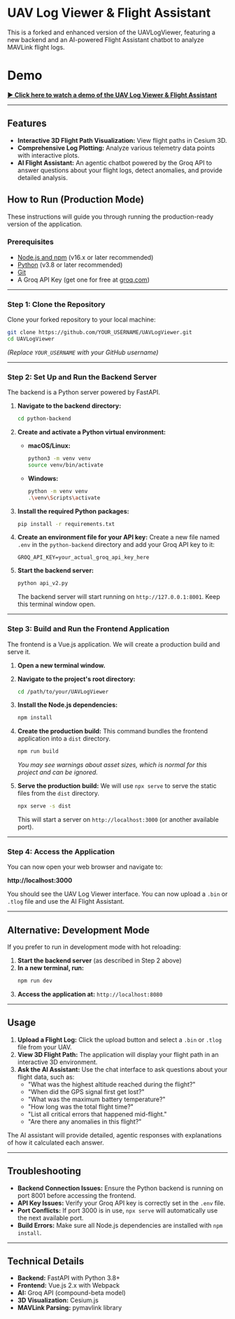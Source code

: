 # UAV Log Viewer & Flight Assistant

This is a forked and enhanced version of the UAVLogViewer, featuring a new backend and an AI-powered Flight Assistant chatbot to analyze MAVLink flight logs.

# Demo

**[▶️ Click here to watch a demo of the UAV Log Viewer & Flight Assistant](https://drive.google.com/file/d/1gLB6g5n798Gemc8GFtRH6WYCD2jv7hz-/view?usp=sharing)**

---

## Features

*   **Interactive 3D Flight Path Visualization:** View flight paths in Cesium 3D.
*   **Comprehensive Log Plotting:** Analyze various telemetry data points with interactive plots.
*   **AI Flight Assistant:** An agentic chatbot powered by the Groq API to answer questions about your flight logs, detect anomalies, and provide detailed analysis.

## How to Run (Production Mode)

These instructions will guide you through running the production-ready version of the application.

### Prerequisites

*   [Node.js and npm](https://nodejs.org/en/) (v16.x or later recommended)
*   [Python](https://www.python.org/downloads/) (v3.8 or later recommended)
*   [Git](https://git-scm.com/downloads/)
*   A Groq API Key (get one for free at [groq.com](https://groq.com/))

---

### Step 1: Clone the Repository

Clone your forked repository to your local machine:

```bash
git clone https://github.com/YOUR_USERNAME/UAVLogViewer.git
cd UAVLogViewer
```
*(Replace `YOUR_USERNAME` with your GitHub username)*

---

### Step 2: Set Up and Run the Backend Server

The backend is a Python server powered by FastAPI.

1.  **Navigate to the backend directory:**
    ```bash
    cd python-backend
    ```

2.  **Create and activate a Python virtual environment:**
    *   **macOS/Linux:**
        ```bash
        python3 -m venv venv
        source venv/bin/activate
        ```
    *   **Windows:**
        ```bash
        python -m venv venv
        .\venv\Scripts\activate
        ```

3.  **Install the required Python packages:**
    ```bash
    pip install -r requirements.txt
    ```

4.  **Create an environment file for your API key:**
    Create a new file named `.env` in the `python-backend` directory and add your Groq API key to it:
    ```
    GROQ_API_KEY=your_actual_groq_api_key_here
    ```

5.  **Start the backend server:**
    ```bash
    python api_v2.py
    ```
    The backend server will start running on `http://127.0.0.1:8001`. Keep this terminal window open.

---

### Step 3: Build and Run the Frontend Application

The frontend is a Vue.js application. We will create a production build and serve it.

1.  **Open a new terminal window.**

2.  **Navigate to the project's root directory:**
    ```bash
    cd /path/to/your/UAVLogViewer
    ```

3.  **Install the Node.js dependencies:**
    ```bash
    npm install
    ```

4.  **Create the production build:**
    This command bundles the frontend application into a `dist` directory.
    ```bash
    npm run build
    ```
    *You may see warnings about asset sizes, which is normal for this project and can be ignored.*

5.  **Serve the production build:**
    We will use `npx serve` to serve the static files from the `dist` directory.
    ```bash
    npx serve -s dist
    ```
    This will start a server on `http://localhost:3000` (or another available port).

---

### Step 4: Access the Application

You can now open your web browser and navigate to:

**http://localhost:3000**

You should see the UAV Log Viewer interface. You can now upload a `.bin` or `.tlog` file and use the AI Flight Assistant.

---

## Alternative: Development Mode

If you prefer to run in development mode with hot reloading:

1.  **Start the backend server** (as described in Step 2 above)
2.  **In a new terminal, run:**
    ```bash
    npm run dev
    ```
3.  **Access the application at:** `http://localhost:8080`

---

## Usage

1.  **Upload a Flight Log:** Click the upload button and select a `.bin` or `.tlog` file from your UAV.
2.  **View 3D Flight Path:** The application will display your flight path in an interactive 3D environment.
3.  **Ask the AI Assistant:** Use the chat interface to ask questions about your flight data, such as:
    *   "What was the highest altitude reached during the flight?"
    *   "When did the GPS signal first get lost?"
    *   "What was the maximum battery temperature?"
    *   "How long was the total flight time?"
    *   "List all critical errors that happened mid-flight."
    *   "Are there any anomalies in this flight?"

The AI assistant will provide detailed, agentic responses with explanations of how it calculated each answer.

---

## Troubleshooting

*   **Backend Connection Issues:** Ensure the Python backend is running on port 8001 before accessing the frontend.
*   **API Key Issues:** Verify your Groq API key is correctly set in the `.env` file.
*   **Port Conflicts:** If port 3000 is in use, `npx serve` will automatically use the next available port.
*   **Build Errors:** Make sure all Node.js dependencies are installed with `npm install`.

---

## Technical Details

*   **Backend:** FastAPI with Python 3.8+
*   **Frontend:** Vue.js 2.x with Webpack
*   **AI:** Groq API (compound-beta model)
*   **3D Visualization:** Cesium.js
*   **MAVLink Parsing:** pymavlink library
